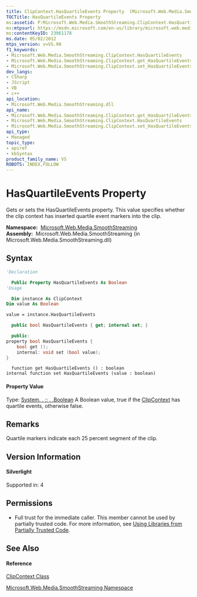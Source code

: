 ```yaml
---
title: ClipContext.HasQuartileEvents Property  (Microsoft.Web.Media.SmoothStreaming)
TOCTitle: HasQuartileEvents Property
ms:assetid: P:Microsoft.Web.Media.SmoothStreaming.ClipContext.HasQuartileEvents
ms:mtpsurl: https://msdn.microsoft.com/en-us/library/microsoft.web.media.smoothstreaming.clipcontext.hasquartileevents(v=VS.90)
ms:contentKeyID: 23961178
ms.date: 05/02/2012
mtps_version: v=VS.90
f1_keywords:
- Microsoft.Web.Media.SmoothStreaming.ClipContext.HasQuartileEvents
- Microsoft.Web.Media.SmoothStreaming.ClipContext.get_HasQuartileEvents
- Microsoft.Web.Media.SmoothStreaming.ClipContext.set_HasQuartileEvents
dev_langs:
- CSharp
- JScript
- VB
- c++
api_location:
- Microsoft.Web.Media.SmoothStreaming.dll
api_name:
- Microsoft.Web.Media.SmoothStreaming.ClipContext.get_HasQuartileEvents
- Microsoft.Web.Media.SmoothStreaming.ClipContext.HasQuartileEvents
- Microsoft.Web.Media.SmoothStreaming.ClipContext.set_HasQuartileEvents
api_type:
- Managed
topic_type:
- apiref
- kbSyntax
product_family_name: VS
ROBOTS: INDEX,FOLLOW
---
```


# HasQuartileEvents Property

Gets or sets the HasQuartileEvents property. This value specifies whether the clip context has inserted quartile event markers into the clip.

**Namespace:**  [Microsoft.Web.Media.SmoothStreaming](microsoft-web-media-smoothstreaming-namespace_1.md)  
**Assembly:**  Microsoft.Web.Media.SmoothStreaming (in Microsoft.Web.Media.SmoothStreaming.dll)

## Syntax

``` vb
'Declaration

  Public Property HasQuartileEvents As Boolean
'Usage

  Dim instance As ClipContext
Dim value As Boolean

value = instance.HasQuartileEvents
```

``` csharp
  public bool HasQuartileEvents { get; internal set; }
```

``` c++
  public:
property bool HasQuartileEvents {
    bool get ();
    internal: void set (bool value);
}
```

``` jscript
  function get HasQuartileEvents () : boolean
internal function set HasQuartileEvents (value : boolean)
```

#### Property Value

Type: [System. . :: . .Boolean](https://msdn.microsoft.com/en-us/library/a28wyd50\(v=vs.90\))  
A Boolean value, true if the [ClipContext](clipcontext-class-microsoft-web-media-smoothstreaming_1.md) has quartile events, otherwise false.  

## Remarks

Quartile markers indicate each 25 percent segment of the clip.

## Version Information

#### Silverlight

Supported in: 4  

## Permissions

  - Full trust for the immediate caller. This member cannot be used by partially trusted code. For more information, see [Using Libraries from Partially Trusted Code](https://msdn.microsoft.com/en-us/library/8skskf63\(v=vs.90\)).

## See Also

#### Reference

[ClipContext Class](clipcontext-class-microsoft-web-media-smoothstreaming_1.md)

[Microsoft.Web.Media.SmoothStreaming Namespace](microsoft-web-media-smoothstreaming-namespace_1.md)

